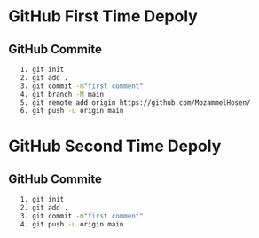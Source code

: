 
# GitHub First Time Depoly

## GitHub Commite

```bash
   1. git init
   2. git add .
   3. git commit -m"first comment"
   4. git branch -M main
   5. git remote add origin https://github.com/MozammelHosen/
   6. git push -u origin main
```
# GitHub Second Time Depoly

## GitHub Commite

```bash
   1. git init
   2. git add .
   3. git commit -m"first comment"
   4. git push -u origin main
```


